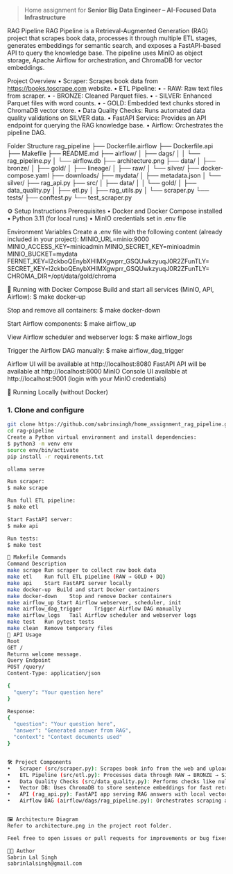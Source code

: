 > Home assignment for **Senior Big Data Engineer – AI-Focused Data Infrastructure**

RAG Pipeline
RAG Pipeline is a Retrieval-Augmented Generation (RAG) project that scrapes book data, processes it through multiple ETL stages, generates embeddings for semantic search, and exposes a FastAPI-based API to query the knowledge base. The pipeline uses MinIO as object storage, Apache Airflow for orchestration, and ChromaDB for vector embeddings.

Project Overview
•	Scraper: Scrapes book data from https://books.toscrape.com website.
•	ETL Pipeline:
•	  - RAW: Raw text files from scraper.
•	  - BRONZE: Cleaned Parquet files.
•	  - SILVER: Enhanced Parquet files with word counts.
•	  - GOLD: Embedded text chunks stored in ChromaDB vector store.
•	Data Quality Checks: Runs automated data quality validations on SILVER data.
•	FastAPI Service: Provides an API endpoint for querying the RAG knowledge base.
•	Airflow: Orchestrates the pipeline DAG.


Folder Structure
rag_pipeline
├── Dockerfile.airflow
├── Dockerfile.api
├── Makefile
├── README.md
├── airflow/
│   ├── dags/
│   │   └── rag_pipeline.py
│   └── airflow.db
├── architecture.png
├── data/
│   ├── bronze/
│   ├── gold/
│   ├── lineage/
│   ├── raw/
│   └── silver/
├── docker-compose.yaml
├── downloads/
├── mydata/
│   ├── metadata.json
│   └── silver/
├── rag_api.py
├── src/
│   ├── data/
│   │   └── gold/
│   ├── data_quality.py
│   ├── etl.py
│   ├── rag_utils.py
│   └── scraper.py
└── tests/
    ├── conftest.py
    └── test_scraper.py


⚙️ Setup Instructions
Prerequisites
•	Docker and Docker Compose installed
•	Python 3.11 (for local runs)
•	MinIO credentials set in .env file

Environment Variables
Create a .env file with the following content (already included in your project):
MINIO_URL=minio:9000
MINIO_ACCESS_KEY=minioadmin
MINIO_SECRET_KEY=minioadmin
MINIO_BUCKET=mydata
FERNET_KEY=l2ckboQEnybXHIMXgwprr_GSQUwkzyuqJ0R2ZFunTLY=
SECRET_KEY=l2ckboQEnybXHIMXgwprr_GSQUwkzyuqJ0R2ZFunTLY=
CHROMA_DIR=/opt/data/gold/chroma


🐳 Running with Docker Compose
Build and start all services (MinIO, API, Airflow):
$ make docker-up

Stop and remove all containers:
$ make docker-down

Start Airflow components:
$ make airflow_up

View Airflow scheduler and webserver logs:
$ make airflow_logs

Trigger the Airflow DAG manually:
$ make airflow_dag_trigger

Airflow UI will be available at http://localhost:8080
FastAPI API will be available at http://localhost:8000
MinIO Console UI available at http://localhost:9001 (login with your MinIO credentials)


🧰 Running Locally (without Docker)
### 1. Clone and configure
```bash
git clone https://github.com/sabrinsingh/home_assignment_rag_pipeline.git
cd rag-pipeline
Create a Python virtual environment and install dependencies:
$ python3 -m venv env
source env/bin/activate
pip install -r requirements.txt

ollama serve

Run scraper:
$ make scrape

Run full ETL pipeline:
$ make etl

Start FastAPI server:
$ make api

Run tests:
$ make test

🧩 Makefile Commands
Command	Description
make scrape	Run scraper to collect raw book data
make etl	Run full ETL pipeline (RAW → GOLD + DQ)
make api	Start FastAPI server locally
make docker-up	Build and start Docker containers
make docker-down	Stop and remove Docker containers
make airflow_up	Start Airflow webserver, scheduler, init
make airflow_dag_trigger	Trigger Airflow DAG manually
make airflow_logs	Tail Airflow scheduler and webserver logs
make test	Run pytest tests
make clean	Remove temporary files
📄 API Usage
Root
GET /
Returns welcome message.
Query Endpoint
POST /query/
Content-Type: application/json

{
  "query": "Your question here"
}

Response:
{
  "question": "Your question here",
  "answer": "Generated answer from RAG",
  "context": "Context documents used"
}


🛠️ Project Components
•	Scraper (src/scraper.py): Scrapes book info from the web and uploads raw text to MinIO.
•	ETL Pipeline (src/etl.py): Processes data through RAW → BRONZE → SILVER → GOLD stages.
•	Data Quality Checks (src/data_quality.py): Performs checks like nulls, duplicates, empty strings.
•	Vector DB: Uses ChromaDB to store sentence embeddings for fast retrieval.
•	API (rag_api.py): FastAPI app serving RAG answers with local vector DB and Ollama LLM.
•	Airflow DAG (airflow/dags/rag_pipeline.py): Orchestrates scraping and ETL tasks.


🖼️ Architecture Diagram
Refer to architecture.png in the project root folder.

Feel free to open issues or pull requests for improvements or bug fixes.

👨‍💻 Author
Sabrin Lal Singh
sabrinlalsingh@gmail.com

